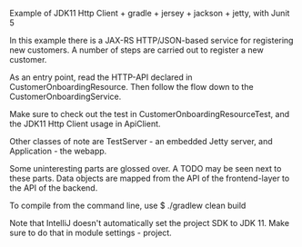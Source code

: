Example of JDK11 Http Client + gradle + jersey + jackson + jetty, with Junit 5

In this example there is a JAX-RS HTTP/JSON-based service for registering new customers. 
A number of steps are carried out to register a new customer.

As an entry point, read the HTTP-API declared in CustomerOnboardingResource. 
Then follow the flow down to the CustomerOnboardingService. 

Make sure to check out the test in CustomerOnboardingResourceTest, 
and the JDK11 Http Client usage in ApiClient. 

Other classes of note are TestServer - an embedded Jetty server, and 
Application - the webapp. 

Some uninteresting parts are glossed over. A TODO may be seen next to these parts. 
Data objects are mapped from the API of the frontend-layer to the API of the backend. 

To compile from the command line, use
$  ./gradlew clean build 

Note that IntelliJ doesn't automatically set the project SDK to JDK 11. 
Make sure to do that in module settings - project.